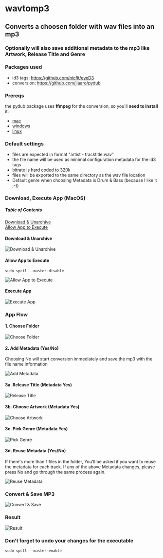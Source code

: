 # wavtomp3

## Converts a choosen folder with wav files into an mp3
### Optionally will also save additional metadata to the mp3 like Artwork, Release Title and Genre

### Packages used
- id3 tags: https://github.com/nicfit/eyeD3
- conversion: https://github.com/jiaaro/pydub

### Prereqs
the pydub package uses <b>ffmpeg</b> for the conversion, so you'll <b>need to install</b> it:

- [mac](https://github.com/fluent-ffmpeg/node-fluent-ffmpeg/wiki/Installing-ffmpeg-on-Mac-OS-X)
- [windows](https://windowsloop.com/install-ffmpeg-windows-10/)
- [linux](https://linuxize.com/post/how-to-install-ffmpeg-on-debian-9/)

### Default settings
- files are expected in format "artist - tracktitle.wav"
- the file name will be used as minimal configuration metadata for the id3 tags
- bitrate is hard coded to 320k
- files will be exported to the same directory as the wav file location
- Default genre when choosing Metadata is Drum & Bass (because I like it ;-))

### Download, Execute App (MacOS)

##### Table of Contents  
[Download & Unarchive](#download_unarchive)  
[Allow App to Execute](#allow_app)  

<a name="download_unarchive"/></a>
#### Download & Unarchive

<img src="https://github.com/carlos-lehmann/wavtomp3/blob/main/readme-content/Download-Unarchive.gif?raw=true" alt="Download & Unarchive" />

<a name="allow_app"/></a>
#### Allow App to Execute

    sudo spctl --master-disable

<img src="https://github.com/carlos-lehmann/wavtomp3/blob/main/readme-content/Allow-Executable.gif?raw=true" alt="Allow App to Execute" />

#### Execute App

<img src="https://github.com/carlos-lehmann/wavtomp3/blob/main/readme-content/Execute-App.gif?raw=true" alt="Execute App" />

### App Flow

#### 1. Choose Folder

<img src="https://github.com/carlos-lehmann/wavtomp3/blob/main/readme-content/Choose-Wav-Folder.gif?raw=true" alt="Choose Folder" />

#### 2. Add Metadata (Yes/No)

Choosing No will start conversion immediately and save the mp3 with the file name information

<img src="https://github.com/carlos-lehmann/wavtomp3/blob/main/readme-content/Add-Metadata.gif?raw=true" alt="Add Metadata" />

#### 3a. Release Title (Metadata Yes)

<img src="https://github.com/carlos-lehmann/wavtomp3/blob/main/readme-content/Add-Release-Title.gif?raw=true" alt="Release Title" />

#### 3b. Choose Artwork (Metadata Yes)

<img src="https://github.com/carlos-lehmann/wavtomp3/blob/main/readme-content/Choose-Artwork.gif?raw=true" alt="Choose Artwork" />

#### 3c. Pick Genre (Metadata Yes)

<img src="https://github.com/carlos-lehmann/wavtomp3/blob/main/readme-content/Pick-Genre.gif?raw=true" alt="Pick Genre" />

#### 3d. Reuse Metadata (Yes/No)

If there's more than 1 files in the folder, You'll be asked if you want to reuse the metadata for each track. If any of the above Metadata changes, please press No and go through the same process again.

<img src="https://github.com/carlos-lehmann/wavtomp3/blob/main/readme-content/Reuse-Metadata.gif?raw=true" alt="Reuse Metadata" />

### Convert & Save MP3

<img src="https://github.com/carlos-lehmann/wavtomp3/blob/main/readme-content/Convert-Save-MP3.gif?raw=true" alt="Convert & Save" />

### Result

<img src="https://github.com/carlos-lehmann/wavtomp3/blob/main/readme-content/Finished-Conversion.png?raw=true" alt="Result" />

### Don't forget to undo your changes for the executable

    sudo spctl --master-enable
